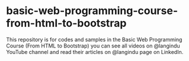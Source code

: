 # basic-web-programming-course-from-html-to-bootstrap
This repository is for codes and samples in the Basic Web Programming Course (From HTML to Bootstrap)  you can see all videos on @langindu YouTube channel and read their articles on @langindu page on LinkedIn. 
